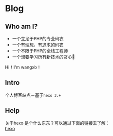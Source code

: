 # Blog

## Who am I?

* 一个立足于PHP的专业码农
* 一个有理想，有追求的码农  
* 一个不限于PHP的全栈工程师
* 一个想要学习所有新技术的贪心🐶  

Hi！I'm wangxb！

## Intro

个人博客站点－基于`hexo 3.+`

## Help 
关于hexo 是个什么东东？可以通过下面的链接去了解：   
[hexo](https://hexo.io/zh-cn/)
